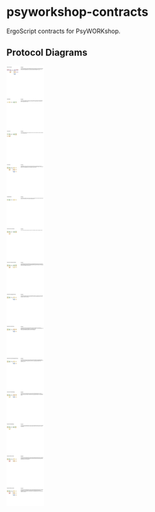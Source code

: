 # psyworkshop-contracts
ErgoScript contracts for PsyWORKshop.

## Protocol Diagrams
![Image](/docs/psyworkshop_protocol_diagrams.png)